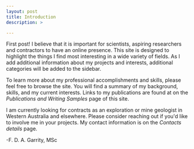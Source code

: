 ```yaml
---
layout: post
title: Introduction
description: >

---
```

First post! I believe that it is important for scientists, aspiring researchers and contractors to have an online presence. This site is designed to highlight the things I find most interesting in a wide variety of fields. As I add additional information about my projects and interests, additional categories will be added to the sidebar.

To learn more about my professional accomplishments and skills, please feel free to browse the site. You will find a summary of my background, skills, and my current interests. Links to my publications are found at on the *Publications and Writing Samples* page of this site.

I am currently looking for contracts as an exploration or mine geologist in Western Australia and elsewhere. Please consider reaching out if you'd like to involve me in your projects. My contact information is on the *Contacts details* page.

-F. D. A. Garrity, MSc
